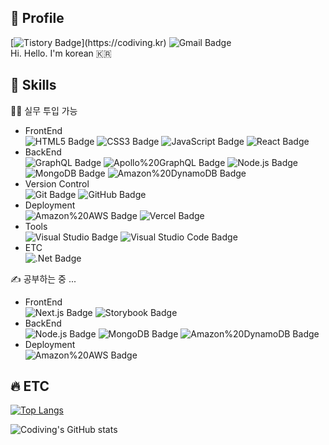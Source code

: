 ## 👋 Profile

[![Tistory Badge](http://img.shields.io/badge/Tistory-83c997?style=flat&logo=Bloglovin&link="https://codiving.kr")](https://codiving.kr) ![Gmail Badge](http://img.shields.io/badge/codivingmoon@gmail.com-EA4335?style=flat&logo=Gmail&logoColor=white)  
Hi. Hello. I'm korean 🇰🇷

## 💪 Skills

🧑‍💻 실무 투입 가능

- FrontEnd  
  ![HTML5 Badge](http://img.shields.io/badge/HTML5-E34F26?style=flat&logo=HTML5&logoColor=white) ![CSS3 Badge](http://img.shields.io/badge/CSS3-1572B6?style=flat&logo=CSS3) ![JavaScript Badge](http://img.shields.io/badge/JavaScript-F7DF1E?style=flat&logo=JavaScript&logoColor=white) ![React Badge](http://img.shields.io/badge/React-blue?style=flat&logo=React)
- BackEnd  
  ![GraphQL Badge](http://img.shields.io/badge/GraphQL-E10098?style=flat&logo=GraphQL) ![Apollo%20GraphQL Badge](http://img.shields.io/badge/Apollo%20GraphQL-311C87?style=flat&logo=Apollo%20GraphQL) ![Node.js Badge](http://img.shields.io/badge/Node.js-339933?style=flat&logo=Node.js&logoColor=white) ![MongoDB Badge](http://img.shields.io/badge/MongoDB-47A248?style=flat&logo=MongoDB&logoColor=white) ![Amazon%20DynamoDB Badge](http://img.shields.io/badge/Amazon%20DynamoDB-4053D6?style=flat&logo=Amazon%20DynamoDB)
- Version Control  
  ![Git Badge](http://img.shields.io/badge/Git-F05032?style=flat&logo=Git&logoColor=white) ![GitHub Badge](http://img.shields.io/badge/GitHub-181717?style=flat&logo=GitHub)
- Deployment  
  ![Amazon%20AWS Badge](http://img.shields.io/badge/Amazon%20AWS-232F3E?style=flat&logo=Amazon%20AWS) ![Vercel Badge](http://img.shields.io/badge/Vercel-000000?style=flat&logo=Vercel)
- Tools  
  ![Visual Studio Badge](http://img.shields.io/badge/Visual%20Studio-5C2D91?style=flat&logo=Visual%20Studio) ![Visual Studio Code Badge](http://img.shields.io/badge/Visual%20Studio%20Code-007ACC?style=flat&logo=Visual%20Studio%20Code)
- ETC  
   ![.Net Badge](<http://img.shields.io/badge/.Net(CSharp)-512BD4?style=flat&logo=.Net>)

✍ 공부하는 중 ...

- FrontEnd  
  ![Next.js Badge](http://img.shields.io/badge/Next.js-000000?style=flat&logo=Next.js) ![Storybook Badge](http://img.shields.io/badge/Storybook-pink?style=flat&logo=Storybook)
- BackEnd  
  ![Node.js Badge](http://img.shields.io/badge/Node.js-339933?style=flat&logo=Node.js&logoColor=white) ![MongoDB Badge](http://img.shields.io/badge/MongoDB-47A248?style=flat&logo=MongoDB&logoColor=white) ![Amazon%20DynamoDB Badge](http://img.shields.io/badge/Amazon%20DynamoDB-4053D6?style=flat&logo=Amazon%20DynamoDB)
- Deployment  
  ![Amazon%20AWS Badge](http://img.shields.io/badge/Amazon%20AWS-232F3E?style=flat&logo=Amazon%20AWS)

## 🔥 ETC

[![Top Langs](https://github-readme-stats.vercel.app/api/top-langs/?username=anuraghazra&layout=compact)](https://github.com/anuraghazra/github-readme-stats)

![Codiving's GitHub stats](https://github-readme-stats.vercel.app/api?username=Codiving&count_private=true&show_icons=true&theme=radical&hide=contribs,prs,issues)

